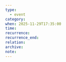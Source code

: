 ```yaml
---
type:
  - event
category:
when: 2025-11-29T17:35:00
time:
recurrence:
recurrence_end:
relation:
archive:
note:
---
```

